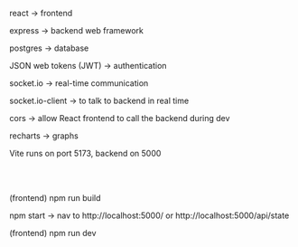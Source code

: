 react → frontend

express → backend web framework

postgres → database

JSON web tokens (JWT) → authentication

socket.io → real-time communication

socket.io-client → to talk to backend in real time

cors → allow React frontend to call the backend during dev

recharts → graphs

Vite runs on port 5173, backend on 5000

<br><br>

(frontend) npm run build

npm start → nav to http://localhost:5000/ or http://localhost:5000/api/state

(frontend) npm run dev